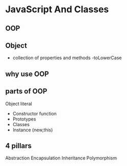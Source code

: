 # JavaScript And Classes

## OOP

## Object
- collection of properties and methods
-toLowerCase

## why use OOP

## parts of OOP
Object literal

- Constructor function
- Prototypes
- Classes
- Instance (new,this) 

## 4 pillars
Abstraction
Encapsulation
Inheritance
Polymorphism